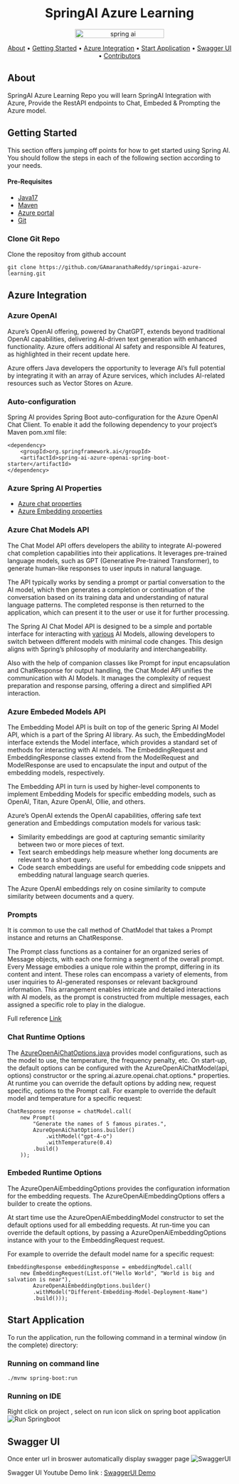 <h1 align="center">SpringAI Azure Learning</h1>
<p align="center"> 
    <img src="https://www.slightinsight.com/wp-content/uploads/2024/01/springai.jpg"
         alt="spring ai" width="200" height="20">
</p>

<p align="center">
  <a href="#about">About</a> •
  <a href="#getting-started">Getting Started</a> •
  <a href="#azure-integration">Azure Integration</a> •
  <a href="#start-application">Start Application</a> •
  <a href="#swagger-ui">Swagger UI</a> •
  <a href="#contributors">Contributors</a>
</p>

## About
SpringAI Azure Learning Repo you will learn SpringAI Integration with Azure, Provide the RestAPI endpoints to Chat, Embeded & Prompting the Azure model. 

## Getting Started

This section offers jumping off points for how to get started using Spring AI.
You should follow the steps in each of the following section according to your needs.

#### Pre-Requisites 
- [Java17](https://www.oracle.com/java/technologies/javase/jdk17-archive-downloads.html)
- [Maven](https://maven.apache.org/install.html)
- [Azure portal](https://portal.azure.com/)
- [Git](https://git-scm.com/downloads)
  

### Clone Git Repo

Clone the repositoy from github account
```
git clone https://github.com/GAmaranathaReddy/springai-azure-learning.git
```

## Azure Integration

### Azure OpenAI

Azure’s OpenAI offering, powered by ChatGPT, extends beyond traditional OpenAI capabilities, delivering AI-driven text generation with enhanced functionality. Azure offers additional AI safety and responsible AI features, as highlighted in their recent update here.

Azure offers Java developers the opportunity to leverage AI’s full potential by integrating it with an array of Azure services, which includes AI-related resources such as Vector Stores on Azure.

### Auto-configuration

Spring AI provides Spring Boot auto-configuration for the Azure OpenAI Chat Client. To enable it add the following dependency to your project’s Maven pom.xml file:

```
<dependency>
    <groupId>org.springframework.ai</groupId>
    <artifactId>spring-ai-azure-openai-spring-boot-starter</artifactId>
</dependency>

```
### Azure Spring AI Properties
- [Azure chat properties](https://docs.spring.io/spring-ai/reference/api/chat/azure-openai-chat.html#_auto_configuration)
- [Azure Embedding properties](https://docs.spring.io/spring-ai/reference/api/embeddings/azure-openai-embeddings.html#_auto_configuration)

### Azure Chat Models API 

The Chat Model API offers developers the ability to integrate AI-powered chat completion capabilities into their applications. It leverages pre-trained language models, such as GPT (Generative Pre-trained Transformer), to generate human-like responses to user inputs in natural language.

The API typically works by sending a prompt or partial conversation to the AI model, which then generates a completion or continuation of the conversation based on its training data and understanding of natural language patterns. The completed response is then returned to the application, which can present it to the user or use it for further processing.

The Spring AI Chat Model API is designed to be a simple and portable interface for interacting with [various](https://docs.spring.io/spring-ai/reference/concepts.html#_models) AI Models, allowing developers to switch between different models with minimal code changes. This design aligns with Spring’s philosophy of modularity and interchangeability.

Also with the help of companion classes like Prompt for input encapsulation and ChatResponse for output handling, the Chat Model API unifies the communication with AI Models. It manages the complexity of request preparation and response parsing, offering a direct and simplified API interaction.


### Azure Embeded Models API 

The Embedding Model API is built on top of the generic Spring AI Model API, which is a part of the Spring AI library. As such, the EmbeddingModel interface extends the Model interface, which provides a standard set of methods for interacting with AI models. The EmbeddingRequest and EmbeddingResponse classes extend from the ModelRequest and ModelResponse are used to encapsulate the input and output of the embedding models, respectively.

The Embedding API in turn is used by higher-level components to implement Embedding Models for specific embedding models, such as OpenAI, Titan, Azure OpenAI, Ollie, and others.

Azure’s OpenAI extends the OpenAI capabilities, offering safe text generation and Embeddings computation models for various task:
- Similarity embeddings are good at capturing semantic similarity between two or more pieces of text.
- Text search embeddings help measure whether long documents are relevant to a short query.
- Code search embeddings are useful for embedding code snippets and embedding natural language search queries.

The Azure OpenAI embeddings rely on cosine similarity to compute similarity between documents and a query.

### Prompts

It is common to use the call method of ChatModel that takes a Prompt instance and returns an ChatResponse.

The Prompt class functions as a container for an organized series of Message objects, with each one forming a segment of the overall prompt. Every Message embodies a unique role within the prompt, differing in its content and intent. These roles can encompass a variety of elements, from user inquiries to AI-generated responses or relevant background information. This arrangement enables intricate and detailed interactions with AI models, as the prompt is constructed from multiple messages, each assigned a specific role to play in the dialogue.

Full reference [Link](https://docs.spring.io/spring-ai/reference/api/prompt.html)

### Chat Runtime Options

The [AzureOpenAiChatOptions.java](https://github.com/spring-projects/spring-ai/blob/main/models/spring-ai-azure-openai/src/main/java/org/springframework/ai/azure/openai/AzureOpenAiChatOptions.java) provides model configurations, such as the model to use, the temperature, the frequency penalty, etc.
On start-up, the default options can be configured with the AzureOpenAiChatModel(api, options) constructor or the spring.ai.azure.openai.chat.options.* properties.
At runtime you can override the default options by adding new, request specific, options to the Prompt call. For example to override the default model and temperature for a specific request:

```
ChatResponse response = chatModel.call(
    new Prompt(
        "Generate the names of 5 famous pirates.",
        AzureOpenAiChatOptions.builder()
            .withModel("gpt-4-o")
            .withTemperature(0.4)
        .build()
    ));
```

### Embeded Runtime Options

The AzureOpenAiEmbeddingOptions provides the configuration information for the embedding requests. The AzureOpenAiEmbeddingOptions offers a builder to create the options.

At start time use the AzureOpenAiEmbeddingModel constructor to set the default options used for all embedding requests. At run-time you can override the default options, by passing a AzureOpenAiEmbeddingOptions instance with your to the EmbeddingRequest request.

For example to override the default model name for a specific request:

```
EmbeddingResponse embeddingResponse = embeddingModel.call(
    new EmbeddingRequest(List.of("Hello World", "World is big and salvation is near"),
        AzureOpenAiEmbeddingOptions.builder()
        .withModel("Different-Embedding-Model-Deployment-Name")
        .build()));

```

## Start Application

To run the application, run the following command in a terminal window (in the complete) directory:

### Running on command line

```
./mvnw spring-boot:run
```
### Running on IDE
Right click on project , select on run icon slick on spring boot application
![Run Springboot](images/springbootrun.jpeg)

## Swagger UI

Once enter url in broswer automatically display swagger page
![SwaggerUI](images/hanadbswagger.jpeg)

Swagger UI Youtube Demo link : [SwaggerUI Demo](https://youtu.be/xI9pA4p6u3Y)
